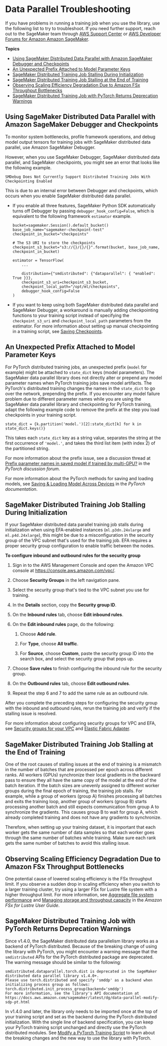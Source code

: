 # Data Parallel Troubleshooting<a name="distributed-troubleshooting-data-parallel"></a>

If you have problems in running a training job when you use the library, use the following list to try to troubleshoot\. If you need further support, reach out to the SageMaker team through [AWS Support Center](https://console.aws.amazon.com/support/) or [AWS Developer Forums for Amazon Amazon SageMaker](https://forums.aws.amazon.com/forum.jspa?forumID=285)\.

**Topics**
+ [Using SageMaker Distributed Data Parallel with Amazon SageMaker Debugger and Checkpoints](#distributed-ts-data-parallel-debugger)
+ [An Unexpected Prefix Attached to Model Parameter Keys](#distributed-ts-data-parallel-pytorch-prefix)
+ [SageMaker Distributed Training Job Stalling During Initialization](#distributed-ts-data-parallel-efa-sg)
+ [SageMaker Distributed Training Job Stalling at the End of Training](#distributed-ts-data-parallel-stall-at-the-end)
+ [Observing Scaling Efficiency Degradation Due to Amazon FSx Throughput Bottlenecks](#distributed-ts-data-parallel-fxs-bottleneck)
+ [SageMaker Distributed Training Job with PyTorch Returns Deprecation Warnings](#distributed-ts-data-parallel-deprecation-warnings)

## Using SageMaker Distributed Data Parallel with Amazon SageMaker Debugger and Checkpoints<a name="distributed-ts-data-parallel-debugger"></a>

To monitor system bottlenecks, profile framework operations, and debug model output tensors for training jobs with SageMaker distributed data parallel, use Amazon SageMaker Debugger\. 

However, when you use SageMaker Debugger, SageMaker distributed data parallel, and SageMaker checkpoints, you might see an error that looks like the following example\. 

```
SMDebug Does Not Currently Support Distributed Training Jobs With Checkpointing Enabled
```

This is due to an internal error between Debugger and checkpoints, which occurs when you enable SageMaker distributed data parallel\. 
+ If you enable all three features, SageMaker Python SDK automatically turns off Debugger by passing `debugger_hook_config=False`, which is equivalent to the following framework `estimator` example\.

  ```
  bucket=sagemaker.Session().default_bucket()
  base_job_name="sagemaker-checkpoint-test"
  checkpoint_in_bucket="checkpoints"
  
  # The S3 URI to store the checkpoints
  checkpoint_s3_bucket="s3://{}/{}/{}".format(bucket, base_job_name, checkpoint_in_bucket)
  
  estimator = TensorFlow(
      ...
  
      distribution={"smdistributed": {"dataparallel": { "enabled": True }}},
      checkpoint_s3_uri=checkpoint_s3_bucket,
      checkpoint_local_path="/opt/ml/checkpoints",
      debugger_hook_config=False
  )
  ```
+ If you want to keep using both SageMaker distributed data parallel and SageMaker Debugger, a workaround is manually adding checkpointing functions to your training script instead of specifying the `checkpoint_s3_uri` and `checkpoint_local_path` parameters from the estimator\. For more information about setting up manual checkpointing in a training script, see [Saving Checkpoints](distributed-troubleshooting-model-parallel.md#distributed-ts-model-parallel-checkpoints)\.

## An Unexpected Prefix Attached to Model Parameter Keys<a name="distributed-ts-data-parallel-pytorch-prefix"></a>

For PyTorch distributed training jobs, an unexpected prefix \(`model` for example\) might be attached to `state_dict` keys \(model parameters\)\. The SageMaker data parallel library does not directly alter or prepend any model parameter names when PyTorch training jobs save model artifacts\. The PyTorch's distributed training changes the names in the `state_dict` to go over the network, prepending the prefix\. If you encounter any model failure problem due to different parameter names while you are using the SageMaker data parallel library and checkpointing for PyTorch training, adapt the following example code to remove the prefix at the step you load checkpoints in your training script\.

```
state_dict = {k.partition('model.')[2]:state_dict[k] for k in state_dict.keys()}
```

This takes each `state_dict` key as a string value, separates the string at the first occurrence of `'model.'`, and takes the third list item \(with index 2\) of the partitioned string\.

For more information about the prefix issue, see a discussion thread at [Prefix parameter names in saved model if trained by multi\-GPU?](https://discuss.pytorch.org/t/prefix-parameter-names-in-saved-model-if-trained-by-multi-gpu/494) in the *PyTorch discussion forum*\.

For more information about the PyTorch methods for saving and loading models, see [Saving & Loading Model Across Devices](https://pytorch.org/tutorials/beginner/saving_loading_models.html#saving-loading-model-across-devices) in the *PyTorch documentation*\.

## SageMaker Distributed Training Job Stalling During Initialization<a name="distributed-ts-data-parallel-efa-sg"></a>

If your SageMaker distributed data parallel training job stalls during initialization when using EFA\-enabled instances \(`ml.p3dn.24xlarge` and `ml.p4d.24xlarge`\), this might be due to a misconfiguration in the security group of the VPC subnet that's used for the training job\. EFA requires a proper security group configuration to enable traffic between the nodes\.

**To configure inbound and outbound rules for the security group**

1. Sign in to the AWS Management Console and open the Amazon VPC console at [https://console\.aws\.amazon\.com/vpc/](https://console.aws.amazon.com/vpc/)\.

1. Choose **Security Groups** in the left navigation pane\.

1. Select the security group that's tied to the VPC subnet you use for training\. 

1. In the **Details** section, copy the **Security group ID**\.

1. On the **Inbound rules** tab, choose **Edit inbound rules**\.

1. On the **Edit inbound rules** page, do the following: 

   1. Choose **Add rule**\.

   1. For **Type**, choose **All traffic**\.

   1. For **Source**, choose **Custom**, paste the security group ID into the search box, and select the security group that pops up\.

1. Choose **Save rules** to finish configuring the inbound rule for the security group\.

1. On the **Outbound rules** tab, choose **Edit outbound rules**\.

1. Repeat the step 6 and 7 to add the same rule as an outbound rule\.

After you complete the preceding steps for configuring the security group with the inbound and outbound rules, rerun the training job and verify if the stalling issue is resolved\.

For more information about configuring security groups for VPC and EFA, see [Security groups for your VPC](https://docs.aws.amazon.com/vpc/latest/userguide/VPC_SecurityGroups.html) and [Elastic Fabric Adapter](https://docs.aws.amazon.com/AWSEC2/latest/UserGuide/efa.html)\.

## SageMaker Distributed Training Job Stalling at the End of Training<a name="distributed-ts-data-parallel-stall-at-the-end"></a>

One of the root causes of stalling issues at the end of training is a mismatch in the number of batches that are processed per epoch across different ranks\. All workers \(GPUs\) synchronize their local gradients in the backward pass to ensure they all have the same copy of the model at the end of the batch iteration\. If the batch sizes are unevenly assigned to different worker groups during the final epoch of training, the training job stalls\. For example, while a group of workers \(group A\) finishes processing all batches and exits the training loop, another group of workers \(group B\) starts processing another batch and still expects communication from group A to synchronize the gradients\. This causes group B to wait for group A, which already completed training and does not have any gradients to synchronize\. 

Therefore, when setting up your training dataset, it is important that each worker gets the same number of data samples so that each worker goes through the same number of batches while training\. Make sure each rank gets the same number of batches to avoid this stalling issue\.

## Observing Scaling Efficiency Degradation Due to Amazon FSx Throughput Bottlenecks<a name="distributed-ts-data-parallel-fxs-bottleneck"></a>

One potential cause of lowered scaling efficiency is the FSx throughput limit\. If you observe a sudden drop in scaling efficiency when you switch to a larger training cluster, try using a larger FSx for Lustre file system with a higher throughput limit\. For more information, see [Aggregate file system performance](https://docs.aws.amazon.com/fsx/latest/LustreGuide/performance.html#fsx-aggregate-perf) and [Managing storage and throughput capacity](https://docs.aws.amazon.com/fsx/latest/LustreGuide/managing-storage-capacity.html) in the *Amazon FSx for Lustre User Guide*\.

## SageMaker Distributed Training Job with PyTorch Returns Deprecation Warnings<a name="distributed-ts-data-parallel-deprecation-warnings"></a>

Since v1\.4\.0, the SageMaker distributed data parallelism library works as a backend of PyTorch distributed\. Because of the breaking change of using the library with PyTorch, you might encounter a warning message that the `smdistributed` APIs for the PyTorch distributed package are deprecated\. The warning message should be similar to the following:

```
smdistributed.dataparallel.torch.dist is deprecated in the SageMaker distributed data parallel library v1.4.0+.
Please use torch.distributed and specify 'smddp' as a backend when initializing process group as follows:
torch.distributed.init_process_group(backend='smddp')
For more information, see the library's API documentation at
https://docs.aws.amazon.com/sagemaker/latest/dg/data-parallel-modify-sdp-pt.html
```

In v1\.4\.0 and later, the library only needs to be imported once at the top of your training script and set as the backend during the PyTorch distributed initialization\. With the single line of backend specification, you can keep your PyTorch training script unchanged and directly use the PyTorch distributed modules\. See [Modify a PyTorch Training Script](data-parallel-modify-sdp-pt.md) to learn about the breaking changes and the new way to use the library with PyTorch\.